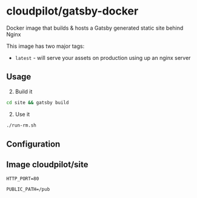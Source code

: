 
# cloudpilot/gatsby-docker
Docker image that builds & hosts a Gatsby generated static site behind Nginx

This image has two major tags:

* `latest` - will serve your assets on production using up an nginx server

## Usage

2. Build it

  ```bash
  cd site && gatsby build
  ```

2. Use it

  ```bash
  ./run-rm.sh
  ```

## Configuration

## Image cloudpilot/site

`HTTP_PORT=80 `

`PUBLIC_PATH=/pub `


